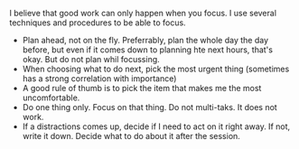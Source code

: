 I believe that good work can only happen when you focus. I use several
techniques and procedures to be able to focus.

* Plan ahead, not on the fly. Preferrably, plan the whole day the day before, but even if it comes down to planning hte next hours, that's okay. But do not plan whil focussing.
* When choosing what to do next, pick the most urgent thing (sometimes has a
  strong correlation with importance)
* A good rule of thumb is to pick the item that makes me the most uncomfortable.
* Do one thing only. Focus on that thing. Do not multi-taks. It does not work.
* If a distractions comes up, decide if I need to act on it right away. If not,
  write it down. Decide what to do about it after the session.
